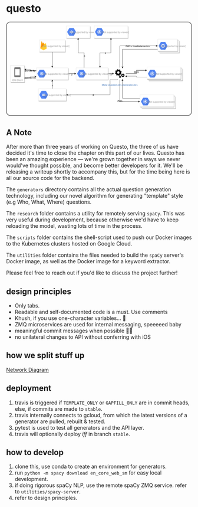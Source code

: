 # questo
<img src="./Questo Network Diagram.svg">

## A Note

After more than three years of working on Questo, the three of us have decided it's time to close the chapter on this part of our lives. Questo has been an amazing experience — we're grown together in ways we never would've thought possible, and become better developers for it. We'll be releasing a writeup shortly to accompany this, but for the time being here is all our source code for the backend. 

The `generators` directory contains all the actual question generation technology, including our novel algorithm for generating "template" style (e.g Who, What, Where) questions. 

The `research` folder contains a utility for remotely serving `spaCy`. This was very useful during development, because otherwise we'd have to keep reloading the model, wasting lots of time in the process. 

The `scripts` folder contains the shell-script used to push our Docker images to the Kubernetes clusters hosted on Google Cloud.

The `utilities` folder contains the files needed to build the `spaCy` server's Docker image, as well as the Docker image for a keyword extractor. 

Please feel free to reach out if you'd like to discuss the project further!

## design principles
- Only tabs.
- Readable and self-documented code is a must. Use comments
- Khush, if you use one-character variables... 🔪
- ZMQ microservices are used for internal messaging, speeeeed baby
- meaningful commit messages when possible 🤘🏼
- no unilateral changes to API without conferring with iOS

## how we split stuff up
[Network Diagram](https://www.draw.io/?lightbox=1&highlight=0000ff&edit=_blank&layers=1&nav=1#G1ONXd7Tv7sdLaXIYwSRYsI3VG4YXfgXIA)

## deployment
1. travis is triggered if `TEMPLATE_ONLY` or `GAPFILL_ONLY` are in commit heads, else, if commits are made to `stable`.
2. travis internally connects to gcloud, from which the latest versions of a generator are pulled, rebuilt & tested.
3. pytest is used to test all generators and the API layer.
4. travis will optionally deploy _iff_ in branch `stable`.

## how to develop
1. clone this, use conda to create an environment for generators.
2. run `python -m spacy download en_core_web_sm` for easy local development.
3. if doing rigorous spaCy NLP, use the remote spaCy ZMQ service. refer to `utilities/spacy-server`.
4. refer to design principles.
